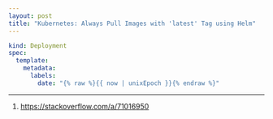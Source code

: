 ```yaml
---
layout: post
title: "Kubernetes: Always Pull Images with 'latest' Tag using Helm"
---
```


```yaml
kind: Deployment
spec:
  template:
    metadata:
      labels:
        date: "{% raw %}{{ now | unixEpoch }}{% endraw %}"
```

---
1. <https://stackoverflow.com/a/71016950>
